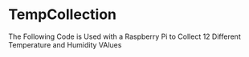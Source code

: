 # TempCollection
The Following Code is Used with a Raspberry Pi to Collect 12 Different Temperature and Humidity VAlues
